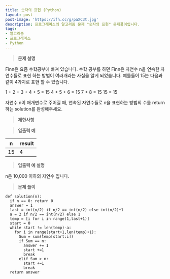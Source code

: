 ```yaml
---
title: 숫자의 표현 (Python)
layout: post
post-image: 'https://ifh.cc/g/paXC3t.jpg'
description: 프로그래머스의 알고리즘 문제 "숫자의 표현" 문제풀이입니다.
tags:
- 알고리즘
- 프로그래머스
- Python
---
```



>**문제 설명**

Finn은 요즘 수학공부에 빠져 있습니다. 수학 공부를 하던 Finn은 자연수 n을 연속한 자연수들로 표현 하는 방법이 여러개라는 사실을 알게 되었습니다. 예를들어 15는 다음과 같이 4가지로 표현 할 수 있습니다.


1 + 2 + 3 + 4 + 5 = 15
4 + 5 + 6 = 15
7 + 8 = 15
15 = 15


자연수 n이 매개변수로 주어질 때, 연속된 자연수들로 n을 표현하는 방법의 수를 return하는 solution를 완성해주세요.

>**제한사항**



>**입출력 예**

| n | result |
|--|--|
| 15 | 4 |


>**입출력 예 설명**


n은 10,000 이하의 자연수 입니다.


>**문제 풀이**

	def solution(n):
	  if n == 0: return 0
	  answer = 1
	  last = int(n/2) if n/2 == int(n/2) else int(n/2)+1
	  a = 2 if n/2 == int(n/2) else 1
	  temp = [i for i in range(1,last+1)]
	  start = 0
	  while start != len(temp)-a:
	    for i in range(start+1,len(temp)+1):
	      Sum = sum(temp[start:i])
	      if Sum == n:
	        answer += 1
	        start +=1
	        break
	      elif Sum > n:
	        start +=1
	        break
	  return answer


